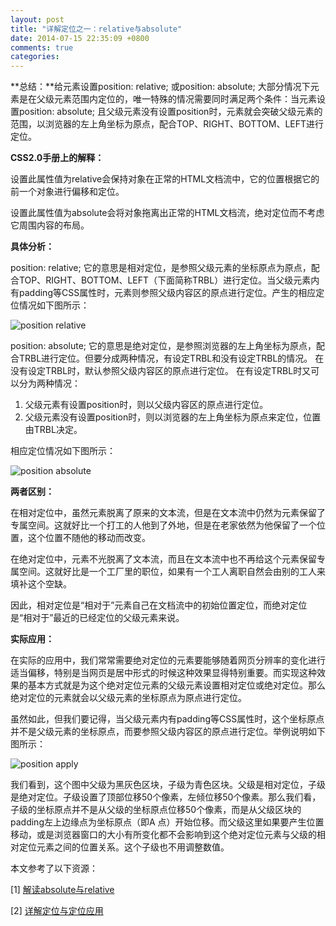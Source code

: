 ```yaml
---
layout: post
title: "详解定位之一：relative与absolute"
date: 2014-07-15 22:35:09 +0800
comments: true
categories: 
---
```

**总结：**给元素设置position: relative; 或position: absolute; 大部分情况下元素是在父级元素范围内定位的，唯一特殊的情况需要同时满足两个条件：当元素设置position: absolute; 且父级元素没有设置position时，元素就会突破父级元素的范围，以浏览器的左上角坐标为原点，配合TOP、RIGHT、BOTTOM、LEFT进行定位。
<!--more-->


**CSS2.0手册上的解释：**

设置此属性值为relative会保持对象在正常的HTML文档流中，它的位置根据它的前一个对象进行偏移和定位。

设置此属性值为absolute会将对象拖离出正常的HTML文档流，绝对定位而不考虑它周围内容的布局。


**具体分析：**

position: relative; 它的意思是相对定位，是参照父级元素的坐标原点为原点，配合TOP、RIGHT、BOTTOM、LEFT（下面简称TRBL）进行定位。当父级元素内有padding等CSS属性时，元素则参照父级内容区的原点进行定位。产生的相应定位情况如下图所示：

![position relative](http://xubinbin.qiniudn.com/relative.gif
 "展示position relative")

position: absolute; 它的意思是绝对定位，是参照浏览器的左上角坐标为原点，配合TRBL进行定位。但要分成两种情况，有设定TRBL和没有设定TRBL的情况。
在没有设定TRBL时，默认参照父级内容区的原点进行定位。
在有设定TRBL时又可以分为两种情况：
1. 父级元素有设置position时，则以父级内容区的原点进行定位。
2. 父级元素没有设置position时，则以浏览器的左上角坐标为原点来定位，位置由TRBL决定。

相应定位情况如下图所示：

![position absolute](http://xubinbin.qiniudn.com/absolute.gif
 "展示position absolute")


**两者区别：**

在相对定位中，虽然元素脱离了原来的文本流，但是在文本流中仍然为元素保留了专属空间。这就好比一个打工的人他到了外地，但是在老家依然为他保留了一个位置，这个位置不随他的移动而改变。

在绝对定位中，元素不光脱离了文本流，而且在文本流中也不再给这个元素保留专属空间。这就好比是一个工厂里的职位，如果有一个工人离职自然会由别的工人来填补这个空缺。

因此，相对定位是“相对于”元素自己在文档流中的初始位置定位，而绝对定位是“相对于”最近的已经定位的父级元素来说。


**实际应用：**

在实际的应用中，我们常常需要绝对定位的元素要能够随着网页分辨率的变化进行适当偏移，特别是当网页是居中形式的时候这种效果显得特别重要。而实现这种效果的基本方式就是为这个绝对定位元素的父级元素设置相对定位或绝对定位。那么绝对定位的元素就会以父级元素的坐标原点为原点进行定位。

虽然如此，但我们要记得，当父级元素内有padding等CSS属性时，这个坐标原点并不是父级元素的坐标原点，而要参照父级内容区的原点进行定位。举例说明如下图所示：

![position apply](http://xubinbin.qiniudn.com/apply.png
 "relative and absolute 应用")

我们看到，这个图中父级为黑灰色区块，子级为青色区块。父级是相对定位，子级是绝对定位。子级设置了顶部位移50个像素，左倾位移50个像素。那么我们看，子级的坐标原点并不是从父级的坐标原点位移50个像素，而是从父级区块的padding左上边缘点为坐标原点（即A 点）开始位移。而父级这里如果要产生位置移动，或是浏览器窗口的大小有所变化都不会影响到这个绝对定位元素与父级的相对定位元素之间的位置关系。这个子级也不用调整数值。




本文参考了以下资源：

[1] [解读absolute与relative](http://www.blueidea.com/tech/web/2006/4249.asp)

[2] [详解定位与定位应用](http://blog.sina.com.cn/s/blog_4bcf4a5e010008o0.html)
